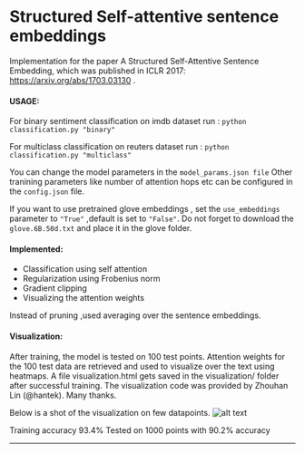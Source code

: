 # Structured Self-attentive sentence embeddings 
Implementation for the paper A Structured Self-Attentive Sentence Embedding, which was published in ICLR 2017: https://arxiv.org/abs/1703.03130 .
#### USAGE:
For binary sentiment classification on imdb dataset run :
`python classification.py "binary"`

For multiclass classification on reuters dataset run :
`python classification.py "multiclass"`

You can change the model parameters in the `model_params.json file`
Other tranining parameters like number of attention hops etc can be configured in the `config.json` file.

If you want to use pretrained glove embeddings , set the `use_embeddings` parameter to `"True"` ,default is set to `"False"`. Do not forget to download the `glove.6B.50d.txt` and place it in the glove folder.



#### Implemented:
* Classification using self attention
* Regularization using Frobenius norm
* Gradient clipping
* Visualizing the attention weights

Instead of pruning ,used averaging over the sentence embeddings.

#### Visualization:
After training, the model is tested on 100 test points. Attention weights for the 100 test data are retrieved and used to visualize over the text using heatmaps. A file visualization.html gets saved in the visualization/ folder after successful training. The visualization code was provided by Zhouhan Lin (@hantek). Many thanks.


Below is a shot of the visualization on few datapoints.
![alt text](https://github.com/kaushalshetty/Structured-Self-Attention/blob/master/visualization/attention.png "Attention Visualization")



Training accuracy 93.4%
Tested on 1000 points with 90.2% accuracy

---

